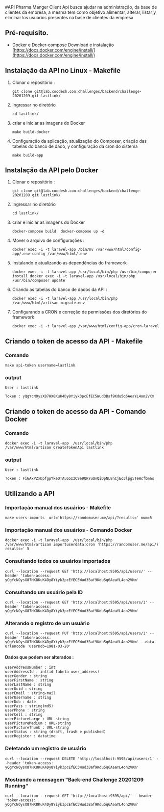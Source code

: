 #API Pharma Manger Client
Api busca ajudar na administração, da base de clientes da empresa, a mesma tem como objetivo alimentar, alterar, listar y eliminar los usuários presentes na base de clientes da empresa

## Pré-requisito.

* Docker e Docker-compose
    Download e instalação  [https://docs.docker.com/engine/install/](https://docs.docker.com/engine/install/)

## Instalação da API no Linux - Makefile
1. Clonar o repositório :

    `git clone git@lab.coodesh.com:challenges/backend/challenge-20201209.git lastlink/`

2. Ingressar no diretório 

    `
        cd lastlink/
    `

3. criar e iniciar as imagens do Docker

    `
        make build-docker
    `

4. Configuração da aplicação, atualização do Composer, criação das tabelas do banco de dado, y configuração da cron do sistema 

    `
        make build-app
    `


## Instalação da API pelo Docker
1. Clonar o repositório :

    `
        git clone git@lab.coodesh.com:challenges/backend/challenge-20201209.git lastlink/
    `

2. Ingressar no diretório 

    `
        cd lastlink/
    `

3. criar e iniciar as imagens do Docker

    `
        docker-compose build 
        docker-compose up -d
    `

4. Mover o arquivo de configurações : 

    `
        docker exec -i -t laravel-app /bin/mv /var/www/html/config-app/.env-config /var/www/html/.env
    `

5. Instalando e atualizando as dependências do framework

    `
        docker exec -i -t laravel-app /usr/local/bin/php /usr/bin/composer install
        docker exec -i -t laravel-app /usr/local/bin/php /usr/bin/composer update
    `

6. Criando as tabelas do banco de dados da API : 

    `
        docker exec -i -t laravel-app /usr/local/bin/php /var/www/html/artisan migrate.env
    `

7. Configurando a CRON e correção de permissões dos diretórios do framework 

    `
        docker exec -i -t laravel-app /var/www/html/config-app/cron-laravel
    `

## Criando o token de acesso da API - Makefile 
### Comando 

`
make api-token username=lastlink
`

### output

`
User : lastlink
`

`
Token : yQgYcNOysX87HX8KuK4Dy8Yiyk3pcEfEC5Wud3Baf9Kdu5q6AeaYL4on2VKm
`

## Criando o token de acesso da API - Comando Docker 

### Comando 

`
docker exec -i -t laravel-app  /usr/local/bin/php /var/www/html/artisan CreateTokenApi lastlink
`

### output

`
User : lastlink
`

`
Token : Fi6AxPZxDpfgpYkeOTAu65IzC9e9QRYuQvQiDpNL8nCjEo3lpg5TeWcfbmas
`

## Utilizando a API 

### Importação manual dos usuários -  Makefile

`
make users-imports  url='https://randomuser.me/api/?results=' num=5
`

### Importação manual dos usuários -  Comando Docker

`
docker exec -i -t laravel-app  /usr/local/bin/php /var/www/html/artisan importuserdata:cron 'https://randomuser.me/api/?results=' 5
`

### Consultando todos os usuários importados

`
curl --location --request GET 'http://localhost:9595/api/users/' --header 'token-access: yQgYcNOysX87HX8KuK4Dy8Yiyk3pcEfEC5Wud3Baf9Kdu5q6AeaYL4on2VKm'
    `

### Consultando um usuário pela ID

`
curl --location --request GET 'http://localhost:9595/api/users/1' --header 'token-access: yQgYcNOysX87HX8KuK4Dy8Yiyk3pcEfEC5Wud3Baf9Kdu5q6AeaYL4on2VKm'
`

### Alterando o registro de um usuário
    
`
curl --location --request PUT 'http://localhost:9595/api/users/1' --header 'token-access: yQgYcNOysX87HX8KuK4Dy8Yiyk3pcEfEC5Wud3Baf9Kdu5q6AeaYL4on2VKm' --data-urlencode 'userDob=1981-03-20'
`

#### Dados que podem ser alterados : 


    userAddressNumber : int
    userAddressId : int(id tabela user_address)
    userGender : string
    userFirstName : string
    userLastName : string
    userUuid : string
    userEmail : string-mail
    userUsername : string
    userDob : date
    userPass : string(md5)
    userPhone : string
    userCell : string
    userPictureLarge : URL-string
    userPictureMedium : URL-string
    userPictureThunb : URL-string
    userStatus : string (draft, trash e published) 
    userRegister : datatime


### Deletando um registro de usuário 
    
`
curl --location --request DELETE 'http://localhost:9595/api/users/1' --header 'token-access: yQgYcNOysX87HX8KuK4Dy8Yiyk3pcEfEC5Wud3Baf9Kdu5q6AeaYL4on2VKm'
`

### Mostrando a mensagem "Back-end Challenge 20201209 Running"

`
curl --location --request GET 'http://localhost:9595/api/' --header 'token-access: yQgYcNOysX87HX8KuK4Dy8Yiyk3pcEfEC5Wud3Baf9Kdu5q6AeaYL4on2VKm'
`
